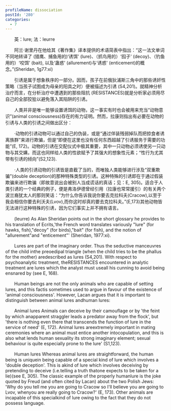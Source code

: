 ```yaml
---
profileName: dissociation
postId: '280'
categories:
  - 7
---
```

‌‌‌‌　　英：lure; 法：leurre


‌‌‌‌　　阿兰·谢里丹在他给其《著作集》译本提供的术语简表中指出：“这一法文单词不同地转译了 (猎鹰、捕鱼用的)‘诱饵' (lure)、（抓鸟用的）‘囮子' (decoy)、（钓鱼用的）‘咬饵' (bait), 以及‘蛊惑' (allurement)与‘诱惑' (enticement)的概念。”(Sheridan, 1g77:xi)

‌‌‌‌　　引诱是属于想象秩序的一部分。因而，孩子在前俄狄浦斯三角中的那些诱奸性策略（当孩子试图成为母亲的阳具之时）便被描述为引诱 (S4,201)。就精神分析治疗而言，在分析治疗中遭遇到的那些阻抗 (RESISTANCES)就是分析家必须用尽自己的全部狡狯以避免落入其陷阱的引诱。

‌‌‌‌　　人类并非是唯一能够设置诱饵的动物，这一事实有时也会被用来充当“动物意识”(animal consciousness)存在的有力证明。然而，拉康则指出有必要在动物的引诱与人类的引诱之间做出区分：

‌‌‌‌　　·动物的引诱动物可以通过自己的伪装，或是“通过佯装残弱掉队而把掠食者诱离族群”来进行欺骗，但是“即便在这里也没有任何东西超越了引诱服务于需要的功能”(E, 172)。动物的引诱在交配仪式中极其重要，其中一只动物必须诱使另一只动物与其交媾，而这也同样给人类的性欲赋予了其强大的想象性元素；“性行为尤其带有引诱的倾向”(S2,123).

‌‌‌‌　　·人类的引诱动物的引诱皆是直截了当的，而唯独人类能够进行涉及“双重欺骗”(double deception)的那种特殊类型的引诱。这种特殊的引诱即在于通过假装欺骗来进行欺骗（即故意说出会被别人当成谎话的真话；见：E, 305)。适合于人类引诱的一个经典的例子，便是弗洛伊德曾经引用（拉康也常常援引）的有关两个波兰裔犹太人的那则笑话：“为什么你告诉我说你要去克拉科夫(Cracow),以至于我会相信你要去利沃夫(Lvov),而你这时却真的要去克拉科夫。”(E,173)其他动物皆无法进行这种特殊的引诱，因为它们事实上并不拥有语言。


‌‌‌‌　　(leurre) As Alan Sheridan points out in the short glossary he provides to his translation of Ecrits,'the French word translates variously "lure" (for hawks, fish),"decoy" (for birds),"bait" (for fish), and the notion of "allurement"and "enticement"' (Sheridan, 1977:xi).

‌‌‌‌　　Lures are part of the imaginary order. Thus the seductive manceuvres of the child inthe preoedipal triangle (when the child tries to be the phallus for the mother) aredescribed as lures (S4,201). With respect to psychoanalytic treatment, theRESISTANCES encountered in analytic treatment are lures which the analyst must useall his cunning to avoid being ensnared by (see E, 168).

‌‌‌‌　　Human beings are not the only animals who are capable of setting lures, and this factis sometimes used to argue in favour of the existence of 'animal consciousness'. However, Lacan argues that it is important to distinguish between animal lures andhuman lures:

‌‌‌‌　　Animal lures Animals can deceive by their camouflage or by 'the feint by which anapparent straggler leads a predator away from the flock', but 'there is nothing even there that transcends the function of lure in the service of need' (E, 172). Animal lures areextremely important in mating ceremonies where an animal must entice another intocopulation, and this is also what lends human sexuality its strong imaginary element; sexual behaviour is quite especially prone to the lure' (S1,123).

‌‌‌‌　　Human lures Whereas animal lures are straightforward, the human being is uniquein being capable of a special kind of lure which involves a 'double deception'. This is akind of lure which involves deceiving by pretending to deceive (i.e.telling a truth thatone expects to be taken for a lie)(see E, 305). The classic example of the properly humanlure is the joke quoted by Freud (and often cited by Lacan) about the two Polish Jews: 'Why do you tell me you are going to Cracow so I'll believe you are going to Lvov, whenyou are really going to Cracow?' (E, 173). Other animals are incapable of this specialkind of lure owing to the fact that they do not possess language.

